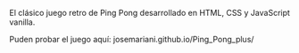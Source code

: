 El clásico juego retro de Ping Pong desarrollado en HTML, CSS y JavaScript vanilla.

Puden probar el juego aquí: josemariani.github.io/Ping_Pong_plus/
